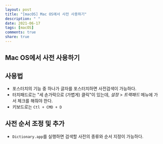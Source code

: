 ```yaml
---
layout: post
title: "[macOS] Mac OS에서 사전 사용하기"
description: " "
date: 2021-06-17
tags: [macOS]
comments: true
share: true
---
```


## Mac OS에서 사전 사용하기

## 사용법

- 포스터치의 기능 중 하나가 글자를 포스터치하면 사전검색이 가능하다.
- 터치패드로는 "세 손가락으로 (가볍게) 클릭"이 있는데, *설정* > *트랙패드* 메뉴에 가서 체크를 해줘야 한다.
- 키보드로는 `Ctl + CMD + D`

## 사전 순서 조정 및 추가

- `Dictionary.app`를 실행하면 검색할 사전의 종류와 순서 지정이 가능하다.
